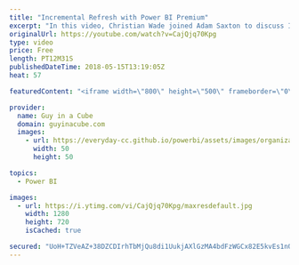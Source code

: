 ```yaml
---
title: "Incremental Refresh with Power BI Premium"
excerpt: "In this video, Christian Wade joined Adam Saxton to discuss Incremental Refresh with Power BI Premium. You can use Incremental Refresh with Power BI Premium to take your dataset beyond 1GB and avoid failures such as timeouts.  Incremental Refresh with Power BI Premium documentation - https://docs.microsoft.com/power-bi/service-premium-incremental-refresh"
originalUrl: https://youtube.com/watch?v=CajQjq70Kpg
type: video
price: Free
length: PT12M31S
publishedDateTime: 2018-05-15T13:19:05Z
heat: 57

featuredContent: "<iframe width=\"800\" height=\"500\" frameborder=\"0\" src=\"https://www.youtube.com/embed/CajQjq70Kpg\" allow=\"accelerometer; autoplay; encrypted-media; gyroscope; picture-in-picture\" allowfullscreen></iframe>"

provider:
  name: Guy in a Cube
  domain: guyinacube.com
  images:
    - url: https://everyday-cc.github.io/powerbi/assets/images/organizations/guyinacube.com-50x50.jpg
      width: 50
      height: 50

topics:
  - Power BI

images:
  - url: https://i.ytimg.com/vi/CajQjq70Kpg/maxresdefault.jpg
    width: 1280
    height: 720
    isCached: true

secured: "UoH+TZVeAZ+38DZCDIrhTbMjQu8di1UukjAXlGzMA4bdFzWGCx82E5kvEs1nQctvW0odfZKmCpZDN/yTAXFyXsJ4Ithx3bD+MlFCwDOtPNMRWEeZMsMSKz2YeKzMvSZG+aMDfU6iXWH9oxxcrIym/7rztPxNFReFbEsLy4RpY5fA+wfLxbjbLVfu3Ow7yWYAhSFCVVWajkr4uZHgkrUOQbTjMJnCfmtPl4twsX3npSgxZByjIm9cSEIra+El/nSHkjrLVGuwfCNfn9lpSCBg2ynlTXESi1JBenYGCzBUROgfnTz2BpL+ec6VYaur+ppBDHKsPM1Dhk4M1AGkWUWCWb/rijqjRpKpftL3tH3wbmj74+c7/JarO+XCg/3J/NVEIS8Fhx2/28Yfk6HI7ZW6DSZUPJAvGbHSUYuyWu+6tPM=;01riBoqi9se+fdvg8RnQBA=="
---
```


